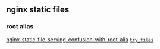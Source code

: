 
## nginx static files

### root alias

[nginx-static-file-serving-confusion-with-root-alia](https://stackoverflow.com/questions/10631933/nginx-static-file-serving-confusion-with-root-alias)
[```try_files```](https://serverfault.com/a/1035737)

